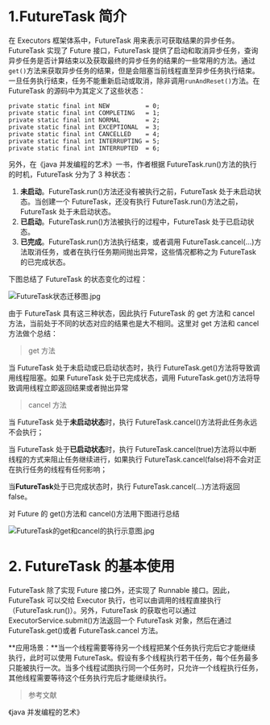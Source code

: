 # 1.FutureTask 简介

在 Executors 框架体系中，FutureTask 用来表示可获取结果的异步任务。FutureTask 实现了 Future 接口，FutureTask 提供了启动和取消异步任务，查询异步任务是否计算结束以及获取最终的异步任务的结果的一些常用的方法。通过`get()`方法来获取异步任务的结果，但是会阻塞当前线程直至异步任务执行结束。一旦任务执行结束，任务不能重新启动或取消，除非调用`runAndReset()`方法。在 FutureTask 的源码中为其定义了这些状态：

    private static final int NEW          = 0;
    private static final int COMPLETING   = 1;
    private static final int NORMAL       = 2;
    private static final int EXCEPTIONAL  = 3;
    private static final int CANCELLED    = 4;
    private static final int INTERRUPTING = 5;
    private static final int INTERRUPTED  = 6;

另外，在《java 并发编程的艺术》一书，作者根据 FutureTask.run()方法的执行的时机，FutureTask 分为了 3 种状态：

1. **未启动**。FutureTask.run()方法还没有被执行之前，FutureTask 处于未启动状态。当创建一个 FutureTask，还没有执行 FutureTask.run()方法之前，FutureTask 处于未启动状态。
2. **已启动**。FutureTask.run()方法被执行的过程中，FutureTask 处于已启动状态。
3. **已完成**。FutureTask.run()方法执行结束，或者调用 FutureTask.cancel(...)方法取消任务，或者在执行任务期间抛出异常，这些情况都称之为 FutureTask 的已完成状态。

下图总结了 FutureTask 的状态变化的过程：

![FutureTask状态迁移图.jpg](https://upload-images.jianshu.io/upload_images/2615789-1be841dedd7c1df8.jpg?imageMogr2/auto-orient/strip%7CimageView2/2/w/1240)

由于 FutureTask 具有这三种状态，因此执行 FutureTask 的 get 方法和 cancel 方法，当前处于不同的状态对应的结果也是大不相同。这里对 get 方法和 cancel 方法做个总结：

> get 方法

当 FutureTask 处于未启动或已启动状态时，执行 FutureTask.get()方法将导致调用线程阻塞。如果 FutureTask 处于已完成状态，调用 FutureTask.get()方法将导致调用线程立即返回结果或者抛出异常

> cancel 方法

当 FutureTask 处于**未启动状态**时，执行 FutureTask.cancel()方法将此任务永远不会执行；

当 FutureTask 处于**已启动状态**时，执行 FutureTask.cancel(true)方法将以中断线程的方式来阻止任务继续进行，如果执行 FutureTask.cancel(false)将不会对正在执行任务的线程有任何影响；

当**FutureTask**处于已完成状态时，执行 FutureTask.cancel(...)方法将返回 false。

对 Future 的 get()方法和 cancel()方法用下图进行总结

![FutureTask的get和cancel的执行示意图.jpg](https://upload-images.jianshu.io/upload_images/2615789-c4b523533f024362.jpg?imageMogr2/auto-orient/strip%7CimageView2/2/w/1240)

# 2. FutureTask 的基本使用

FutureTask 除了实现 Future 接口外，还实现了 Runnable 接口。因此，FutureTask 可以交给 Executor 执行，也可以由调用的线程直接执行（FutureTask.run()）。另外，FutureTask 的获取也可以通过 ExecutorService.submit()方法返回一个 FutureTask 对象，然后在通过 FutureTask.get()或者 FutureTask.cancel 方法。

**应用场景：**当一个线程需要等待另一个线程把某个任务执行完后它才能继续执行，此时可以使用 FutureTask。假设有多个线程执行若干任务，每个任务最多只能被执行一次。当多个线程试图执行同一个任务时，只允许一个线程执行任务，其他线程需要等待这个任务执行完后才能继续执行。

> 参考文献

《java 并发编程的艺术》
